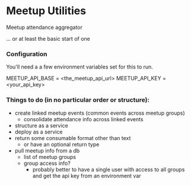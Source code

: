 # Meetup Utilities

Meetup attendance aggregator

... or at least the basic start of one

### Configuration

You'll need a a few environment variables set for this to run.

MEETUP_API_BASE = <the_meetup_api_url>
MEETUP_API_KEY = <your_api_key>

### Things to do (in no particular order or structure):

* create linked meetup events (common events across meetup groups)
  * consolidate attendance info across linked events
* structure as a service
* deploy as a service
* return some consumable format other than text
  * or have an optional return type
* pull meetup info from a db
  * list of meetup groups
  * group access info?
    * probably better to have a single user with access to all groups and get the api key from an environment var
